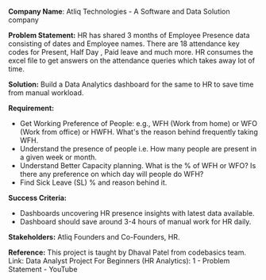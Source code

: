 **Company Name**: Atliq Technologies - A Software and Data Solution company 

**Problem Statement:**
HR has shared 3 months of Employee Presence data consisting of dates and Employee names. There are 18 attendance key codes for Present, Half Day , Paid leave and much more. HR consumes the excel file to get answers on the attendance queries which takes away lot of time.

**Solution:**
Build a Data Analytics dashboard for the same to HR to save time from manual workload. 

**Requirement:**
+ Get Working Preference of People: e.g., WFH (Work from home) or WFO (Work from office) or HWFH. What's the reason behind frequently taking WFH.
+ Understand the presence of people i.e. How many people are present in a given week or month.
+ Understand Better Capacity planning. What is the % of WFH or WFO? Is there any preference on which day will people do WFH?
+ Find Sick Leave (SL) % and reason behind it.

**Success Criteria:**
+ Dashboards uncovering HR presence insights with latest data available.
+ Dashboard should save around 3-4 hours of manual work for HR daily.

**Stakeholders:** 
Atliq Founders and Co-Founders, HR.

**Reference:**
This project is taught by Dhaval Patel from codebasics team.
Link: Data Analyst Project For Beginners (HR Analytics): 1 - Problem Statement - YouTube
